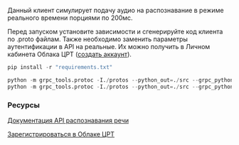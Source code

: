 Данный клиент симулирует подачу аудио на распознавание в режиме реального времени порциями по 200мс.

Перед запуском установите зависимости и сгенерируйте код клиента по .proto файлам. Также необходимо заменить параметры аутентификации в API на реальные. Их можно получить в Личном кабинета Облака ЦРТ ([создать аккаунт](https://cp.speechpro.com)).

```python
pip install -r "requirements.txt"

python -m grpc_tools.protoc -I./protos --python_out=./src --grpc_python_out=./src ./protos/base.proto
python -m grpc_tools.protoc -I./protos --python_out=./src --grpc_python_out=./src ./protos/AsrService.proto
```

### Ресурсы
[Документация API распознавания речи](https://asr.cp.speechpro.com/docs)

[Зарегистрироваться в Облаке ЦРТ](https://cp.speechpro.com/home)
